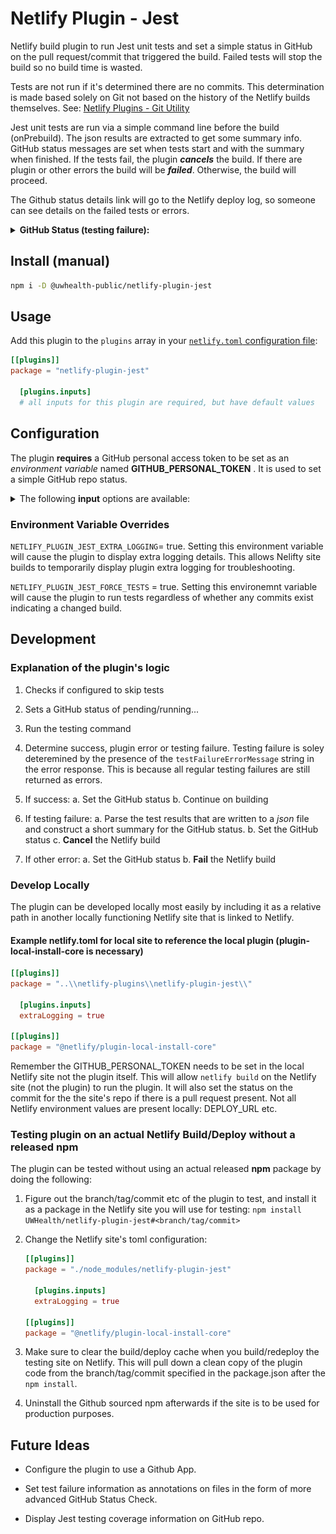 # Netlify Plugin - Jest

Netlify build plugin to run Jest unit tests and set a simple status in GitHub on
the pull request/commit that triggered the build. Failed tests will stop the build so no build time is wasted.

Tests are not run if it's determined there are no commits. This determination is made based solely on Git not based on the history of the Netlify builds themselves.
See: [Netlify Plugins - Git Utility](https://github.com/netlify/build/tree/master/packages/git-utils)

Jest unit tests are run via a simple command line before the build (onPrebuild).
The json results are extracted to get some summary info. GitHub status messages
are set when tests start and with the summary when finished. If the tests fail,
the plugin **_cancels_** the build. If there are plugin or other errors the
build will be **_failed_**. Otherwise, the build will proceed.

The Github status details link will go to the Netlify deploy log, so someone can
see details on the failed tests or errors.

<details>
<summary><b>GitHub Status (testing failure):</b></summary>
<img src="static/gh_jest_tests.png"/>
</details>

## Install (manual)

```bash
npm i -D @uwhealth-public/netlify-plugin-jest
```

## Usage

Add this plugin to the `plugins` array in your
[`netlify.toml` configuration file](https://docs.netlify.com/configure-builds/file-based-configuration):

```toml
[[plugins]]
package = "netlify-plugin-jest"

  [plugins.inputs]
  # all inputs for this plugin are required, but have default values
```

## Configuration

The plugin **requires** a GitHub personal access token to be set as an
_environment variable_ named **GITHUB_PERSONAL_TOKEN** . It is used to set a
simple GitHub repo status.

<details>
<summary>The following <b>input</b> options are available:</summary>

- **name**: testCommand
  - **description**: The command line used to trigger the tests and any other
    features. Separating this out allows for easier customization and future
    development. Change cautiously.
  - **default**: jest --collectCoverage --json --outputFile jest.results.json
  - **required**: true
- **name**: skipTests
  - **description**: Skip unit tests but leave the plugin present
  - **default**: false
  - **required**: true
- **name**: skipStatusUpdate
  - **description**: Skip Github status updates
  - **default**: false
  - **required**: true
- **name**: testFailureErrorMessage
  - **description**: String that exists inside of the error message indicating
    tests failed.
  - **default**: Command failed with exit code 1
  - **required**: true
- **name**: gitHubStatusName
  - **description**: Context/name for the status in GitHub, should be pretty
    unique
  - **default**: Jest Tests
  - **required**: true
- **name**: extraLogging
  - **description**: Display some extra console logging.
  - **default**: false
  - **required**: true

</details>

### Environment Variable Overrides

`NETLIFY_PLUGIN_JEST_EXTRA_LOGGING`= true. Setting this environment variable will cause the plugin to display extra logging details. This allows Nelifty site builds to temporarily display plugin extra logging for troubleshooting.

`NETLIFY_PLUGIN_JEST_FORCE_TESTS` = true. Setting this environemnt variable will cause the plugin to run tests regardless of whether any commits exist indicating a changed build.

## Development

### Explanation of the plugin's logic

1. Checks if configured to skip tests

2. Sets a GitHub status of pending/running...

3. Run the testing command

4. Determine success, plugin error or testing failure. Testing failure is soley
   deteremined by the presence of the `testFailureErrorMessage` string in the
   error response. This is because all regular testing failures are still
   returned as errors.

5. If success: a. Set the GitHub status b. Continue on building

6. If testing failure: a. Parse the test results that are written to a _json_
   file and construct a short summary for the GitHub status. b. Set the GitHub
   status c. **Cancel** the Netlify build

7. If other error: a. Set the GitHub status b. **Fail** the Netlify build

### Develop Locally

The plugin can be developed locally most easily by including it as a relative
path in another locally functioning Netlify site that is linked to Netlify.

#### Example netlify.toml for local site to reference the local plugin (plugin-local-install-core is necessary)

```toml
[[plugins]]
package = "..\\netlify-plugins\\netlify-plugin-jest\\"

  [plugins.inputs]
  extraLogging = true

[[plugins]]
package = "@netlify/plugin-local-install-core"
```

Remember the GITHUB_PERSONAL_TOKEN needs to be set in the local Netlify site not
the plugin itself. This will allow `netlify build` on the Netlify site (not the
plugin) to run the plugin. It will also set the status on the commit for the the
site's repo if there is a pull request present. Not all Netlify environment
values are present locally: DEPLOY_URL etc.

### Testing plugin on an actual Netlify Build/Deploy without a released npm

The plugin can be tested without using an actual released **npm** package by
doing the following:

1. Figure out the branch/tag/commit etc of the plugin to test, and install it as
   a package in the Netlify site you will use for testing:
   `npm install UWHealth/netlify-plugin-jest#<branch/tag/commit>`

2. Change the Netlify site's toml configuration:

   ```toml
   [[plugins]]
   package = "./node_modules/netlify-plugin-jest"

     [plugins.inputs]
     extraLogging = true

   [[plugins]]
   package = "@netlify/plugin-local-install-core"
   ```

3. Make sure to clear the build/deploy cache when you build/redeploy the testing
   site on Netlify. This will pull down a clean copy of the plugin code from the
   branch/tag/commit specified in the package.json after the `npm install`.

4. Uninstall the Github sourced npm afterwards if the site is to be used for
   production purposes.

## Future Ideas

- Configure the plugin to use a Github App.

- Set test failure information as annotations on files in the form of more
  advanced GitHub Status Check.

- Display Jest testing coverage information on GitHub repo.
